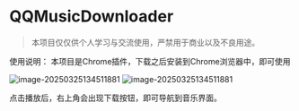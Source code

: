 # QQMusicDownloader

> 本项目仅仅供个人学习与交流使用，严禁用于商业以及不良用途。

使用说明：
本项目是Chrome插件，下载之后安装到Chrome浏览器中，即可使用

![image-20250325134511881](D:\lucifer\image\image-20250325134511881-1742881941857-1.png)
![image-20250325134511881]()

点击播放后，右上角会出现下载按钮，即可导航到音乐界面。
